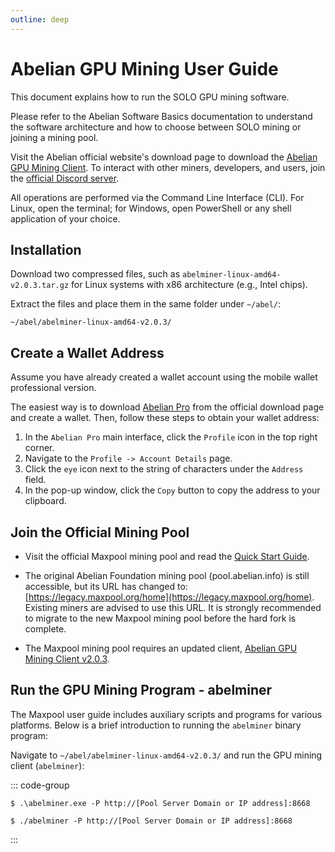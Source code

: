 ```yaml
---
outline: deep
---
```


# Abelian GPU Mining User Guide

This document explains how to run the SOLO GPU mining software.

Please refer to the Abelian Software Basics documentation to understand the software architecture and how to choose between SOLO mining or joining a mining pool.

Visit the Abelian official website's download page to download the [Abelian GPU Mining Client](/downloads/latest#abelian-gpu-mining-pool-client). To interact with other miners, developers, and users, join the [official Discord server](https://discord.com/invite/5rrDxP29hx).

All operations are performed via the Command Line Interface (CLI). For Linux, open the terminal; for Windows, open PowerShell or any shell application of your choice.

## Installation

Download two compressed files, such as `abelminer-linux-amd64-v2.0.3.tar.gz` for Linux systems with x86 architecture (e.g., Intel chips).

Extract the files and place them in the same folder under `~/abel/`:

```
~/abel/abelminer-linux-amd64-v2.0.3/
```

## Create a Wallet Address

Assume you have already created a wallet account using the mobile wallet professional version.

The easiest way is to download [Abelian Pro](/downloads/latest#abelian-pro-mobile) from the official download page and create a wallet. Then, follow these steps to obtain your wallet address:

1. In the `Abelian Pro` main interface, click the `Profile` icon in the top right corner.
2. Navigate to the `Profile -> Account Details` page.
3. Click the `eye` icon next to the string of characters under the `Address` field.
4. In the pop-up window, click the `Copy` button to copy the address to your clipboard.

## Join the Official Mining Pool

- Visit the official Maxpool mining pool and read the [Quick Start Guide](https://maxpool.org/home/guide).

- The original Abelian Foundation mining pool (pool.abelian.info) is still accessible, but its URL has changed to: [https://legacy.maxpool.org/home](https://legacy.maxpool.org/home). Existing miners are advised to use this URL. It is strongly recommended to migrate to the new Maxpool mining pool before the hard fork is complete.

- The Maxpool mining pool requires an updated client, [Abelian GPU Mining Client v2.0.3](/downloads/latest#abelian-gpu-mining-pool-client).

## Run the GPU Mining Program - abelminer

The Maxpool user guide includes auxiliary scripts and programs for various platforms. Below is a brief introduction to running the `abelminer` binary program:

Navigate to `~/abel/abelminer-linux-amd64-v2.0.3/` and run the GPU mining client (`abelminer`):

::: code-group
```shell [Windows]
$ .\abelminer.exe -P http://[Pool Server Domain or IP address]:8668
```
```shell [macOS and Linux]
$ ./abelminer -P http://[Pool Server Domain or IP address]:8668
```
:::